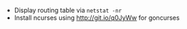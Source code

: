 * Display routing table via `netstat -nr`
* Install ncurses using http://git.io/q0JyWw for goncurses

